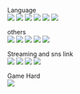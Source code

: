 Language  
<img src="https://img.shields.io/badge/-C-A8B9CC.svg?logo=C&style=flat">
<img src="https://img.shields.io/badge/-C Sharp-239120.svg?logo=c-sharp&style=flat">
<img src="https://img.shields.io/badge/C++-00599C.svg?style=flat&logo=c%2B%2B">
<img src="https://img.shields.io/badge/-JavaScript-007ACC.svg?logo=javascript&style=flat">
<img src="https://img.shields.io/badge/-TypeScript-007ACC.svg?logo=typescript&style=flat">
<img src="https://img.shields.io/badge/-Python-3776AB.svg?logo=Python&style=flat">


others  
<img src="https://img.shields.io/badge/-Electron-47848F.svg?logo=electron&style=flat">
<img src="https://img.shields.io/badge/-React-61DAFB.svg?logo=react&style=flat">
<img src="https://img.shields.io/badge/-Material--UI-0081CB.svg?logo=material-ui&style=flat">
<img src="https://img.shields.io/badge/-Node.js-339933.svg?logo=node.js&style=flat">
<img src="https://img.shields.io/badge/-VS Code-007ACC.svg?logo=visual-studio-code&style=flat">

Streaming and sns link  
[![](https://img.shields.io/badge/-Youtube-FF0000.svg?logo=Youtube)](https://www.youtube.com/channel/UCZ5DicEzH5eWivxdaAiXuFQ)
[![](https://img.shields.io/badge/-Twitch-9146FF.svg?logo=twitch&style=flat)](https://www.twitch.tv/yotsugi_vip)
[![](https://img.shields.io/badge/@ytg--vip-Twitter-1DA1F2.svg?logo=twitter&style=flat)](https://twitter.com/ytg_vip)
<img src="https://img.shields.io/badge/%E3%82%88%E3%81%A4%E3%81%8E%237419-Discord-7289DA.svg?logo=discord&style=flat">


Game Hard  
<img src="https://img.shields.io/badge/-Nintendo Switch-F22F46.svg?logo=nintendo-switch&style=flat">

